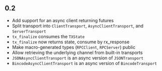 ## 0.2
 * Add support for an async client returning futures
 * Split transport into `ClientTransport`, `AsyncClientTransport`, and `ServerTransport`
 * `tx_finalize` consumes the `TXState`
 * `tx_finalize` now returns state, consume by rx\_response
 * Make macro-generated types (`RPCClient`, `RPCServer`) public
 * Allow retrieving the underlying channel from built-in transports
 * `JSONAsyncClientTransport` is an async version of `JSONTransport`
 * `BincodeAsyncClientTransport` is an async version of `BincodeTransport`
